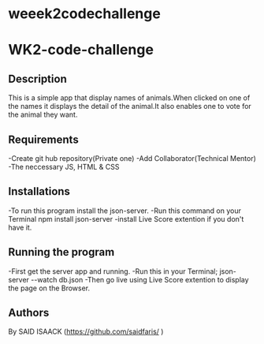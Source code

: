 # weeek2codechallenge
# WK2-code-challenge

## Description 
This is a simple app that display names of animals.When clicked on one of the names it displays the detail of the animal.It also enables one to vote for the animal they want.

## Requirements
-Create git hub repository(Private one)
-Add Collaborator(Technical Mentor)
-The neccessary JS, HTML & CSS                                                                      

## Installations
-To run this program install the json-server.
-Run this command on your Terminal
    npm install json-server
-install Live Score extention if you don't have it.

## Running the program
-First get the server app and running.
-Run this in your Terminal;
    json-server --watch db.json
-Then go live using Live Score extention to display the page on the Browser.

## Authors

By SAID ISAACK 
(https://github.com/saidfaris/ )
